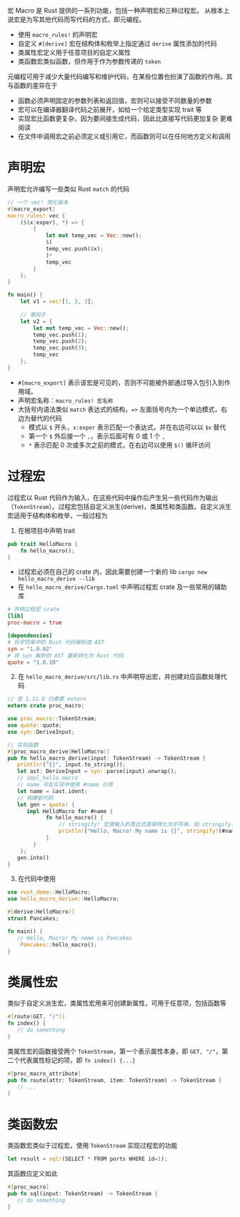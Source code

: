 宏 Macro 是 Rust 提供的一系列功能，包括一种声明宏和三种过程宏。 从根本上说宏是为写其他代码而写代码的方式，即元编程。
 - 使用 `macro_rules!` 的声明宏
 - 自定义 `#[derive]` 宏在结构体和枚举上指定通过 `derive` 属性添加的代码
 - 类属性宏定义用于任意项目的自定义属性
 - 类函数宏类似函数，但作用于作为参数传递的 `token` 

元编程可用于减少大量代码编写和维护代码，在某些位置也扮演了函数的作用。其与函数的差异在于
 - 函数必须声明固定的参数列表和返回值，宏则可以接受不同数量的参数
 - 宏可以在编译器翻译代码之前展开，如给一个给定类型实现 trait 等
 - 实现宏比函数更复杂，因为要间接生成代码，因此比直接写代码更加复杂 更难阅读
 - 在文件中调用宏之前必须定义或引用它，而函数则可以在任何地方定义和调用
# 声明宏

声明宏允许编写一些类似 Rust `match` 的代码

```rust
// 一个 vec! 简化版本
#[macro_export]
macro_rules! vec {
    ($(x:exper), *) => {
        {
            let mut temp_vec = Vec::new();
            $(
            temp_vec.push($x);
            )*
            temp_vec
        }
    };
}

fn main() {
    let v1 = vec![1, 2, 3];
    
    // 等同于
    let v2 = {
        let mut temp_vec = Vec::new();
        temp_vec.push(1);
        temp_vec.push(2);
        temp_vec.push(3);
        temp_vec
    };
}
```
 - `#[macro_export]` 表示该宏是可见的，否则不可能被外部通过导入包引入到作用域。
 - 声明宏名称：`macro_rules! 宏名称` 
 - 大括号内语法类似 `match` 表达式的结构，`=>` 左面括号内为一个单边模式，右边为替代的代码
	 - 模式以 `$` 开头，`x:exper` 表示匹配一个表达式，并在右边可以以 `$x` 替代
	 - 第一个 `$` 外后接一个 `,`，表示后面可有 0 或 1 个 `,`
	 - `*` 表示匹配 0 次或多次之前的模式，在右边可以使用 `$()` 循环访问
# 过程宏

过程宏以 Rust 代码作为输入，在这些代码中操作后产生另一些代码作为输出（`TokenStream`）。过程宏包括自定义派生(derive)，类属性和类函数。自定义派生宏适用于结构体和枚举，一般过程为

 1. 在根项目中声明 trait

```rust
pub trait HelloMacro {
    fn hello_macro();
}
```

 - 过程宏必须在自己的 crate 内，因此需要创建一个新的 lib `cargo new hello_macro_derive --lib`
 - 在 `hello_macro_derive/Cargo.toml` 中声明过程宏 crate 及一些常用的辅助库

```toml
# 声明过程宏 crate
[lib]
proc-macro = true

[dependencies]
# 将字符串中的 Rust 代码解析成 AST
syn = "1.0.82"
# 将 syn 解析的 AST 重新转化为 Rust 代码
quote = "1.0.10"
```

 2. 在 `hello_macro_derive/src/lib.rs` 中声明导出宏，并创建对应函数处理代码

```rust
// 至 1.31.0 仍需要 extern
extern crate proc_macro;

use proc_macro::TokenStream;
use quote::quote;
use syn::DeriveInput;

// 实现函数
#[proc_macro_derive(HelloMacro)]
pub fn hello_macro_derive(input: TokenStream) -> TokenStream {
   println!("{}", input.to_string());
   let ast: DeriveInput = syn::parse(input).unwrap();
   // impl_hello_macro
   // name 可在实现中使用 #name 引用
   let name = &ast.ident;
   // 构建新代码
   let gen = quote! {
      impl HelloMacro for #name {
            fn hello_macro() {
                // stringify! 宏使输入的表达式直接转化为字符串，如 stringify!(1+2) => "1+2"
                println!("Hello, Macro! My name is {}", stringify!(#name));
            }
        }
    };
   gen.into()
}
```

 3. 在代码中使用

```rust
use rust_demo::HelloMacro;
use hello_macro_derive::HelloMacro;

#[derive(HelloMacro)]
struct Pancakes;

fn main() {
   // Hello, Macro! My name is Pancakes
    Pancakes::hello_macro();
}

```
# 类属性宏

类似于自定义派生宏，类属性宏用来可创建新属性，可用于任意项，包括函数等

```rust
#[route(GET, "/")]
fn index() {
   // do something
}
```

类属性宏的函数接受两个 `TokenStream`，第一个表示属性本身，即 `GET, "/"`，第二个代表属性标记的项，即 `fn index() {...}`

```rust
#[proc_macro_attribute]
pub fn route(attr: TokenStream, item: TokenStream) -> TokenStream {
   // ...
}
```
# 类函数宏

类函数宏类似于过程宏，使用 `TokenStream` 实现过程宏的功能

```rust
let result = sql!(SELECT * FROM ports WHERE id=1);
```

其函数应定义如此

```rust
#[proc_macro]
pub fn sql(input: TokenStream) -> TokenStream {
   // do something
}
```